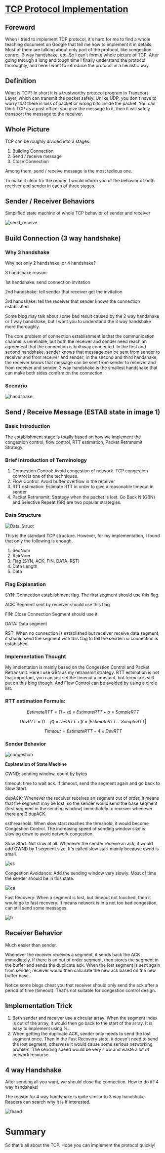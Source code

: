 # [TCP Protocol Implementation](https://github.com/rong-hash/TCP_Protocol)


## Foreword
When I tried to implement TCP protocol, it's hard for me to find a whole teaching document on Google that tell me how to implement it in details. Most of them are talking about only part of the protocol, like congestion control, 3 way handshake, etc. So I can't form a whole picture of TCP. After going through a long and tough time I finally understand the protocol thoroughly, and here I want to introduce the protocol in a heulistic way.

## Definition

What is TCP? In short it is a trustworthy protocol program in Transport Layer, which can transmit the packet safely. Unlike UDP, you don't have to worry that there is loss of packet or wrong bits inside the packet. You can think TCP as a post office: you give the message to it, then it will safely transport the message to the receiver. 

## Whole Picture

TCP can be roughly divided into 3 stages. 

1. Building Connection
2. Send / receive message
3. Close Connection

Among them, send / receive message is the most tedious one.

To make it clear for the reader, I would inform you of the behavior of both receiver and sender in each of three stages.

## Sender / Receiver Behaviors

Simplified state machine of whole TCP behavior of sender and receiver

![send_receive](img/sender_receiver_state.png)

## Build Connection (3 way handshake)



### Why 3 handshake

Why not only 2 handshake, or 4 handshake?

3 handshake reason:

1st handshake: send connection invitation

2nd handshake: tell sender that receiver get the invitation

3rd handshake: tell the receiver that sender knows the connection established

Some blog may talk about some bad result caused by the 2 way handshake or 1 way handshake, but I want you to understand the 3 way handshake more thoroughly.

The core problem of connection establishment is that the communication channel is unreliable, but both the receiver and sender need reach an agreement that the connection is bothway connected. In the first and second handshake, sender knows that message can be sent from sender to receiver and from receiver and sender; in the second and third handshake, the receiver knows that message can be sent from sender to receiver and from receiver and sender. 3 way handshake is the smallest handshake that can make both sides confirm on the connection.

### Scenario

![handshake](img/3-way_handshake.png)


## Send / Receive Message (ESTAB state in image 1)


### Basic Introduction

The establishment stage is totally based on how we implement the congestion control, flow control, RTT estimation, Packet Retransmit Strategy.


### Brief Introduction of Terminology

1. Congestion Control: Avoid congestion of network. TCP congestion control is one of the techniques.
2. Flow Control: Avoid buffer overflow in the receiver
3. RTT estimation: Estimate RTT in order to give a reasonable timeout in sender
4. Packet Retransmit: Strategy when the packet is lost. Go Back N (GBN) and Selective Repeat (SR) are two popular strategies.

### Data Structure

![Data_Struct](img/Segment_Structure.png)

This is the standard TCP structure. However, for my implementation, I found that only the following is enough.

1. SeqNum
2. AckNum
3. Flag (SYN, ACK, FIN, DATA, RST)
4. Data Length
5. Data


### Flag Explanation
SYN: Connection establishment flag. The first segment should use this flag.

ACK: Segment sent by receiver should use this flag

FIN: Close Connection Segment should use it.

DATA: Data segment

RST: When no connection is established but receiver receive data segment, it should send the segment with this flag to tell the sender no connection is estabished.



### Implementation Thought

My implentation is mainly based on the Congestion Control and Packet Retransmit. Here I use GBN as my retransmit strategy. RTT estimation is not that important, you can just set the timeout a constant, but formula is still put on this blog though. And Flow Control can be avoided by using a circle list. 

### RTT estimation Formula:

$$ EstimateRTT = (1 - \alpha) \times EstimateRTT + \alpha \times SampleRTT $$

$$ DevRTT = (1 - \beta) \times DevRTT + \beta \times |EstimateRTT - SampleRTT| $$

$$ Timeout = EstimateRTT + 4 \times DevRTT $$


### Sender Behavior

![congestion](img/Congestion_Control.png)

**Explanation of State Machine**

CWND: sending window, count by bytes

timeout: time to wait ack. If timeout, send the segment again and go back to Slow Start.

dupACK: Whenever the receiver receives an segment out of order, it means that the segment may be lost, so the sender would send the base segment (first segment in the sending window) immediately to receiver whenever there are 3 dupACK.

ssthreashold: When slow start reaches the threshold, it would become Congestion Control. The increasing speed of sending window size is slowing down to avoid network congestion.

Slow Start: Not slow at all. Whenever the sender receive an ack, it would add CWND by 1 segment size. It's called slow start mainly because cwnd is small.

![ss](img/Slow_Start.png)

Congestion Avoidance: Add the sending window very slowly. Most of time the sender should be in this state.

![ca](img/Congestion_Avoidance.png)


Fast Recovery: When a segment is lost, but timeout not touched, then it would go to fast recovery. It means network is in a not too bad congestion, can still send some messages.

![fr](img/Fast_Retransmit.png)

## Receiver Behavior

Much easier than sender.

Whenever the receiver receives a segment, it sends back the ACK immediately. If there is an out of order segment, then stores the segment in the buffer and sends the duplicate ack. When the lost segment is sent again from sender, receiver would then calculate the new ack based on the new buffer base.


Notice some blogs cheat you that receiver should only send the ack after a period of time (timeout). That's not suitable for congestion control design.

## Implementation Trick

1. Both sender and receiver use a circular array. When the segment index is out of the array, it would then go back to the start of the array. It is easy to implement using %.
2. When getting the duplicate ACK, sender only needs to send the lost segment once. Then in the Fast Recovery state, it doesn't need to send the lost segment, otherwise it would cause some serious networking problem. The sending speed would be very slow and waste a lot of network resourse.


## 4 way Handshake

After sending all you want, we should close the connection. How to do it? 4 way handshake!

The reason for 4 way handshake is quite similar to 3 way handshake. Readers can search why it is if interested.

![fhand](igm/../img/Four_Way_Handshake.png)


# Summary

So that's all about the TCP. Hope you can implement the protocol quickly!